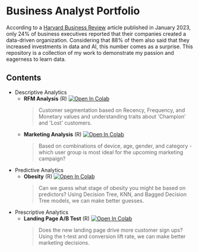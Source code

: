 # Business Analyst Portfolio
According to a [Harvard Business Review](https://hbr.org/2023/01/has-progress-on-data-analytics-and-ai-stalled-at-your-company) article published in January 2023, only 24% of business executives reported that their companies created a data-driven organization. Considering that 88% of them also said that they increased investments in data and AI, this number comes as a surprise. This repository is a collection of my work to demonstrate my passion and eagerness to learn data. 

## Contents
* Descriptive Analytics
  - **RFM Analysis** (R)
  [![Open In Colab](https://colab.research.google.com/assets/colab-badge.svg)](https://colab.research.google.com/drive/1XSwtpq4wxqE41RDuvNwh9yxLyHALlLeF?usp=sharing)
    > Customer segmentation based on Recency, Frequency, and Monetary values and understanding traits about 'Champion' and 'Lost' customers.
  - **Marketing Analysis** (R)
  [![Open In Colab](https://colab.research.google.com/assets/colab-badge.svg)](https://colab.research.google.com/drive/196JDY4Ox4TMbsBouT7_ifGTTwzbkoViB?usp=sharing)
    >  Based on combinations of device, age, gender, and category - which user group is most ideal for the upcoming marketing campaign?  
* Predictive Analytics
  - **Obesity** (R)
  [![Open In Colab](https://colab.research.google.com/assets/colab-badge.svg)](https://colab.research.google.com/drive/1i--3zl7dn43HrISR_NNSighu0AlQZl7n?usp=sharing)
    > Can we guess what stage of obesity you might be based on predictors? Using Decision Tree, KNN, and Bagged Decision Tree models, we can make better guesses.
* Prescriptive Analytics
  - **Landing Page A/B Test** (R)
  [![Open In Colab](https://colab.research.google.com/assets/colab-badge.svg)](https://colab.research.google.com/drive/1sbokB75lEglcmYIGBG5wVrlxR4nyRQKG?usp=sharing)
    > Does the new landing page drive more customer sign ups? Using the t-test and conversion lift rate, we can make better marketing decisions.  

